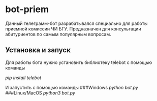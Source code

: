 # bot-priem
Данный телеграмм-бот разрабатывался специально для работы приемной комиссии ЧИ БГУ. Предназначен для консультации абитуриентов по самым популярным вопросам.

## Установка и запуск
Для работы бота нужно установить библиотеку telebot c помощью команды

*pip install telebot*

И запустить с помощью команды 
###Windows
*python bot.py*
###Linux/MacOS
*python3 bot.py*





